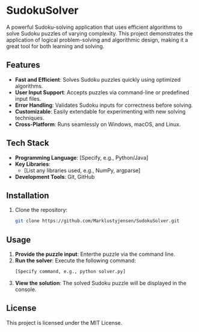 # SudokuSolver

A powerful Sudoku-solving application that uses efficient algorithms to solve Sudoku puzzles of varying complexity. This project demonstrates the application of logical problem-solving and algorithmic design, making it a great tool for both learning and solving.

## Features

- **Fast and Efficient**: Solves Sudoku puzzles quickly using optimized algorithms.
- **User Input Support**: Accepts puzzles via command-line or predefined input files.
- **Error Handling**: Validates Sudoku inputs for correctness before solving.
- **Customizable**: Easily extendable for experimenting with new solving techniques.
- **Cross-Platform**: Runs seamlessly on Windows, macOS, and Linux.

## Tech Stack

- **Programming Language**: [Specify, e.g., Python/Java]
- **Key Libraries**:  
  - [List any libraries used, e.g., NumPy, argparse]
- **Development Tools**: Git, GitHub

## Installation

1. Clone the repository:
   ```bash
   git clone https://github.com/Marklustyjensen/SudokuSolver.git
   ```

## Usage

1. **Provide the puzzle input**:
Enterthe puzzle via the command line.
2. **Run the solver**:
Execute the following command:
   ```bash
   [Specify command, e.g., python solver.py]
   ```
3. **View the solution**:
The solved Sudoku puzzle will be displayed in the console.

## License

This project is licensed under the MIT License.
